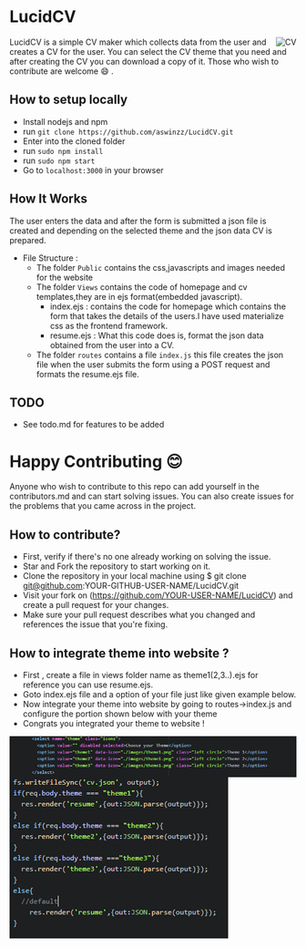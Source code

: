 # LucidCV

<img align="right" title="CV" src="./lucidcv.png">

LucidCV is a simple CV maker which collects data from the user and creates a CV for the user.
You can select the CV theme that you need and after creating the CV you can download a copy of it.
Those who wish to contribute are welcome :smile: .

## How to setup locally

* Install nodejs and npm
* run `git clone https://github.com/aswinzz/LucidCV.git`
* Enter into the cloned folder
* run `sudo npm install`
* run `sudo npm start`
* Go to `localhost:3000` in your browser

## How It Works

The user enters the data and after the form is submitted a json file is created and depending on the selected theme and the json data CV is prepared.

- File Structure :
  * The folder `Public` contains the css,javascripts and images needed for the website
  * The folder `Views` contains the code of homepage and cv templates,they are in ejs format(embedded javascript).
    - index.ejs : contains the code for homepage which contains the form that takes the details of the users.I have used materialize css as the frontend framework.
    - resume.ejs : What this code does is, format the json data obtained from the user into a CV.
  * The folder `routes` contains a file `index.js` this file creates the json file when the user submits the form using a POST request and formats the resume.ejs file.

## TODO

* See todo.md for features to be added

Happy Contributing 😊
=======
Anyone who wish to contribute to this repo can add yourself in the contributors.md and can start solving issues. You can also create issues for the problems that you came across in the project.

## How to contribute?
  * First, verify if there's no one already working on solving the issue.
  * Star and Fork the repository to start working on it.
  * Clone the repository in your local machine using $ git clone git@github.com:YOUR-GITHUB-USER-NAME/LucidCV.git
  * Visit your fork on (https://github.com/YOUR-USER-NAME/LucidCV) and create a pull request for your changes.
  * Make sure your pull request describes what you changed and references the issue that you're fixing.

## How to integrate theme into website ?
  * First , create a file in views folder name as theme1(2,3..).ejs for reference you can use resume.ejs.
  * Goto index.ejs file and a option of your file just like given example below.
  * Now integrate your theme into website by going to routes->index.js and configure the portion shown below with your theme
  * Congrats you integrated your theme to website !

 <div>
  <img align="center" title="Options" src="./readmeImg/options.png">
 </div>
 <div>
  <img align="center" title="addFile" src="./readmeImg/addFile.png">
 </div>
